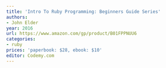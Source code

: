 ```yaml
---
title: 'Intro To Ruby Programming: Beginners Guide Series'
authors:
- John Elder
year: 2016
url: https://www.amazon.com/gp/product/B01FPPNUU6
categories:
- ruby
prices: 'paperbook: $28, ebook: $10'
editor: Codemy.com
---
```

